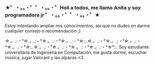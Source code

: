 ### ★゜・。。・゜゜・。。・゜Holi a todos, me llamo Anita y soy programadora jr ゜・。。・゜゜・。。・゜★

Estoy intentando ampliar mis conocimientos, así que no dudes en darme cualquier consejo o recomendación ;)

☆.。.:*・°☆.。.:*・°☆.。.:*・°☆.。.:*・°☆*:..☆.。.:*・°☆.。.:*・°☆.。.:*・°☆.。.:*・°☆*:..☆.。.:*・°☆.。.:*・°☆.。.:*・°☆.。.:*・°☆*:..
Soy estudiante universitaria de Ingeniería en Computación, me gusta dormir, escuchar música, jugar Valorant y las alpacas <3

<!--
**selfchlmt/selfchlmt** is a ✨ _special_ ✨ repository because its `README.md` (this file) appears on your GitHub profile.

Here are some ideas to get you started:

- 🔭 I’m currently working on ...
- 🌱 I’m currently learning ...
- 👯 I’m looking to collaborate on ...
- 🤔 I’m looking for help with ...
- 💬 Ask me about ...
- 📫 How to reach me: ...
- 😄 Pronouns: ...
- ⚡ Fun fact: ...
-->
